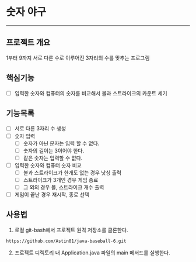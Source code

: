 # 숫자 야구

---

## 프로젝트 개요
1부터 9까지 서로 다른 수로 이루어진 3자리의 수를 맞추는 프로그램
## 핵심기능
- [ ] 입력한 숫자와 컴퓨터의 숫자를 비교해서 볼과 스트라이크의 카운트 세기
## 기능목록
- [ ] 서로 다른 3자리 수 생성
- [ ] 숫자 입력
  - [ ] 숫자가 아닌 문자는 입력 할 수 없다.
  - [ ] 숫자의 길이는 3이어야 한다.
  - [ ] 같은 숫자는 입력할 수 없다.
- [ ] 입력한 숫자와 컴퓨터 숫자 비교
  - [ ] 볼과 스트라이크가 한개도 없는 경우 낫싱 출력
  - [ ] 스트라이크가 3개인 경우 게임 종료
  - [ ] 그 외의 경우 볼, 스트라이크 개수 출력
- [ ] 게임이 끝난 경우 재시작, 종료 선택
## 사용법
1. 로컬 git-bash에서 프로젝트 원격 저장소를 클론한다.
```
https://github.com/Astin01/java-baseball-6.git
```

2. 프로젝트 디렉토리 내 Application.java 파일의 main 메서드를 실행한다.